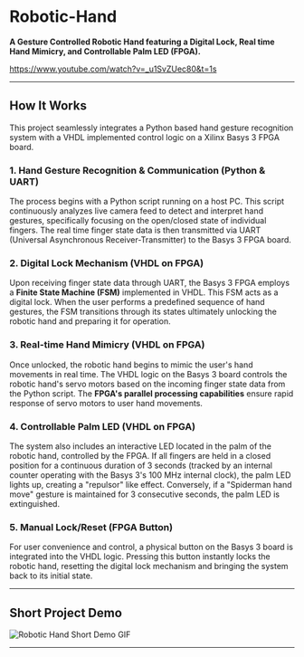 # Robotic-Hand

**A Gesture Controlled Robotic Hand featuring a Digital Lock, Real time Hand Mimicry, and Controllable Palm LED (FPGA).**

https://www.youtube.com/watch?v=_u1SvZUec80&t=1s

---

## How It Works

This project seamlessly integrates a Python based hand gesture recognition system with a VHDL implemented control logic on a Xilinx Basys 3 FPGA board.

### 1. Hand Gesture Recognition & Communication (Python & UART)
The process begins with a Python script running on a host PC. This script continuously analyzes live camera feed to detect and interpret hand gestures, specifically focusing on the open/closed state of individual fingers. The real time finger state data is then transmitted via UART (Universal Asynchronous Receiver-Transmitter) to the Basys 3 FPGA board.

### 2. Digital Lock Mechanism (VHDL on FPGA)
Upon receiving finger state data through UART, the Basys 3 FPGA employs a **Finite State Machine (FSM)** implemented in VHDL. This FSM acts as a digital lock. When the user performs a predefined sequence of hand gestures, the FSM transitions through its states ultimately unlocking the robotic hand and preparing it for operation.

### 3. Real-time Hand Mimicry (VHDL on FPGA)
Once unlocked, the robotic hand begins to mimic the user's hand movements in real time. The VHDL logic on the Basys 3 board controls the robotic hand's servo motors based on the incoming finger state data from the Python script. The **FPGA's parallel processing capabilities** ensure rapid response of servo motors to user hand movements.

### 4. Controllable Palm LED (VHDL on FPGA)
The system also includes an interactive LED located in the palm of the robotic hand, controlled by the FPGA.
If all fingers are held in a closed position for a continuous duration of 3 seconds (tracked by an internal counter operating with the Basys 3's 100 MHz internal clock), the palm LED lights up, creating a "repulsor" like effect.
Conversely, if a "Spiderman hand move" gesture is maintained for 3 consecutive seconds, the palm LED is extinguished.

### 5. Manual Lock/Reset (FPGA Button)
For user convenience and control, a physical button on the Basys 3 board is integrated into the VHDL logic. Pressing this button instantly locks the robotic hand, resetting the digital lock mechanism and bringing the system back to its initial state.

---

## Short Project Demo

![Robotic Hand Short Demo GIF](images/Demonstration.gif)

---
